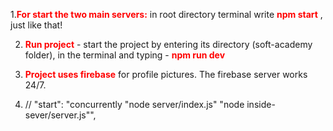 



1.**<span style="color:red">For start the two main servers:</span>**    in root directory terminal write **<span style="color:red">npm start</span>** ,
 just like that!

2. **<span style="color:red">Run project</span>**  - start the project by entering its 
 directory (soft-academy folder), in the terminal and typing - **<span style="color:red">npm run dev</span>**

3. **<span style="color:red"> Project uses firebase</span>** for profile pictures. The firebase server works 24/7.
1. // "start": "concurrently \"node server/index.js\" \"node inside-sever/server.js\"",